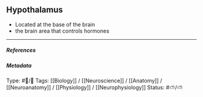 ## Hypothalamus  # 

- Located at the base of the brain
- the brain area that controls hormones

___

##### References



##### Metadata

Type: #🔵/🔵 
Tags: [[Biology]] / [[Neuroscience]] / [[Anatomy]] / [[Neuroanatomy]] / [[Physiology]] / [[Neurophysiology]]
Status: #⛅️/⛅️